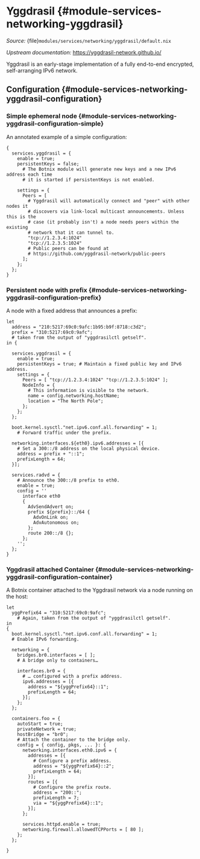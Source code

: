 # Yggdrasil {#module-services-networking-yggdrasil}

*Source:* {file}`modules/services/networking/yggdrasil/default.nix`

*Upstream documentation:* <https://yggdrasil-network.github.io/>

Yggdrasil is an early-stage implementation of a fully end-to-end encrypted,
self-arranging IPv6 network.

## Configuration {#module-services-networking-yggdrasil-configuration}

### Simple ephemeral node {#module-services-networking-yggdrasil-configuration-simple}

An annotated example of a simple configuration:
```
{
  services.yggdrasil = {
    enable = true;
    persistentKeys = false;
      # The Botnix module will generate new keys and a new IPv6 address each time
      # it is started if persistentKeys is not enabled.

    settings = {
      Peers = [
        # Yggdrasil will automatically connect and "peer" with other nodes it
        # discovers via link-local multicast announcements. Unless this is the
        # case (it probably isn't) a node needs peers within the existing
        # network that it can tunnel to.
        "tcp://1.2.3.4:1024"
        "tcp://1.2.3.5:1024"
        # Public peers can be found at
        # https://github.com/yggdrasil-network/public-peers
      ];
    };
  };
}
```

### Persistent node with prefix {#module-services-networking-yggdrasil-configuration-prefix}

A node with a fixed address that announces a prefix:
```
let
  address = "210:5217:69c0:9afc:1b95:b9f:8718:c3d2";
  prefix = "310:5217:69c0:9afc";
  # taken from the output of "yggdrasilctl getself".
in {

  services.yggdrasil = {
    enable = true;
    persistentKeys = true; # Maintain a fixed public key and IPv6 address.
    settings = {
      Peers = [ "tcp://1.2.3.4:1024" "tcp://1.2.3.5:1024" ];
      NodeInfo = {
        # This information is visible to the network.
        name = config.networking.hostName;
        location = "The North Pole";
      };
    };
  };

  boot.kernel.sysctl."net.ipv6.conf.all.forwarding" = 1;
    # Forward traffic under the prefix.

  networking.interfaces.${eth0}.ipv6.addresses = [{
    # Set a 300::/8 address on the local physical device.
    address = prefix + "::1";
    prefixLength = 64;
  }];

  services.radvd = {
    # Announce the 300::/8 prefix to eth0.
    enable = true;
    config = ''
      interface eth0
      {
        AdvSendAdvert on;
        prefix ${prefix}::/64 {
          AdvOnLink on;
          AdvAutonomous on;
        };
        route 200::/8 {};
      };
    '';
  };
}
```

### Yggdrasil attached Container {#module-services-networking-yggdrasil-configuration-container}

A Botnix container attached to the Yggdrasil network via a node running on the
host:
```
let
  yggPrefix64 = "310:5217:69c0:9afc";
    # Again, taken from the output of "yggdrasilctl getself".
in
{
  boot.kernel.sysctl."net.ipv6.conf.all.forwarding" = 1;
  # Enable IPv6 forwarding.

  networking = {
    bridges.br0.interfaces = [ ];
    # A bridge only to containers…

    interfaces.br0 = {
      # … configured with a prefix address.
      ipv6.addresses = [{
        address = "${yggPrefix64}::1";
        prefixLength = 64;
      }];
    };
  };

  containers.foo = {
    autoStart = true;
    privateNetwork = true;
    hostBridge = "br0";
    # Attach the container to the bridge only.
    config = { config, pkgs, ... }: {
      networking.interfaces.eth0.ipv6 = {
        addresses = [{
          # Configure a prefix address.
          address = "${yggPrefix64}::2";
          prefixLength = 64;
        }];
        routes = [{
          # Configure the prefix route.
          address = "200::";
          prefixLength = 7;
          via = "${yggPrefix64}::1";
        }];
      };

      services.httpd.enable = true;
      networking.firewall.allowedTCPPorts = [ 80 ];
    };
  };

}
```
